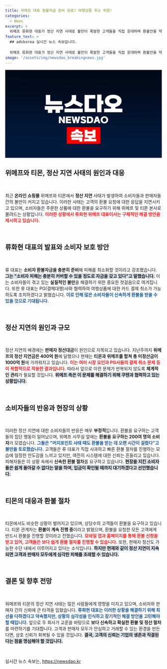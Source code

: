 ```yaml
---
title: 위메프 대표 환불자금 준비 완료! 여행상품 취소 허용!
categories:
  - News
excerpt: >
  위메프 류화현 대표가 정산 지연 사태로 불만이 폭발한 고객들을 직접 응대하며 환불안을 약속했다. 그는 소비자 피해는 충분히 커버할 수 있다며 신속한 환불 진행 의지를 피력했다. 여전히 대규모 환불 요청이 몰리는 가운데, 티몬의 상황도 심각해 피해 회복을 위한 긴박한 노력이 필요하다.
feature_text: >
  ## adskorea 실시간 뉴스 속보입니다.

  위메프 류화현 대표가 정산 지연 사태로 불만이 폭발한 고객들을 직접 응대하며 환불안을 약속했다. 그는 소비자 피해는 충분히 커버할 수 있다며 신속한 환불 진행 의지를 피력했다. 여전히 대규모 환불 요청이 몰리는 가운데, 티몬의 상황도 심각해 피해 회복을 위한 긴박한 노력이 필요하다.
image: '/assets/img/newsdao_breakingnews.jpg'
---
```


<p><img src="/assets/img/newsdao_breakingnews.jpg" alt="adskorea 속보" /></p>

<h2 data-ke-size="size26">위메프와 티몬, 정산 지연 사태의 원인과 대응</h2>

<p data-ke-size="size16">&nbsp;</p>

<p>최근 <strong>온라인 쇼핑몰</strong> 위메프와 티몬에서 <strong>정산 지연</strong> 사태가 발생하여 소비자들과 판매자들 간의 불만이 커지고 있습니다. 이러한 사태는 고객의 환불 요청에 대한 응답을 지연시키고 있으며, 소비자들은 주문한 상품에 대한 환불을 요구하기 위해 위메프 및 티몬 본사로 몰려드는 상황입니다. <b><span style="color: #ee2323;">이러한 상황에서 류화현 위메프 대표이사는 구체적인 해결 방안을 제시하고 있습니다.</span></b></p>

<p data-ke-size="size16">&nbsp;</p>

<h2 data-ke-size="size26">류화현 대표의 발표와 소비자 보호 방안</h2>

<p data-ke-size="size16">&nbsp;</p>

<p>류 대표는 <strong>소비자 환불자금을 충분히 준비</strong>해 피해를 최소화할 것이라고 강조했습니다. <b><span style="background-color: #21538527;">그는 "소비자 피해는 충분히 커버할 수 있을 정도로 자금을 갖고 있다"고 말했습니다.</span></b> 이는 소비자들이 겪고 있는 <strong>실질적인 불만</strong>을 해결하기 위한 중요한 첫걸음으로 여겨집니다. 또한 류 대표는 PG(결제대행)사와 협력하여 여행상품에 대한 카드 결제 취소가 가능하도록 조치하겠다고 밝혔습니다. <b><span style="color: #1a5490;">이로 인해 많은 소비자들이 신속하게 환불을 받을 수 있을 것으로 기대됩니다.</span></b></p>

<p data-ke-size="size16">&nbsp;</p>

<h2 data-ke-size="size26">정산 지연의 원인과 규모</h2>

<p data-ke-size="size16">&nbsp;</p>

<p>정산 지연의 배경에는 <strong>판매자 정산대금</strong>이 원인으로 지목되고 있습니다. 지난주까지 <strong>위메프의 정산 지연금은 400억 원</strong>에 달했으나 현재는 <strong>티몬과 위메프를 합쳐 총 미정산금이 1000억 원</strong>에 가까워지고 있습니다. <b><span style="color: #ee2323;">이는 여러 시장 요인과 PG사들의 결제 취소 문제 등이 복합적으로 작용한 결과입니다.</span></b> 따라서 앞으로 이런 문제가 반복되지 않도록 <strong>체계적인 관리</strong>가 필요할 것입니다. <b><span style="background-color: #21538527;">위메프 측은 이 문제를 해결하기 위해 쿠텐과 협력하고 있는 상황입니다.</span></b></p>

<p data-ke-size="size16">&nbsp;</p>

<h2 data-ke-size="size26">소비자들의 반응과 현장의 상황</h2>

<p data-ke-size="size16">&nbsp;</p>

<p>이러한 정산 지연에 대한 소비자들의 반응은 매우 <strong>부정적</strong>입니다. 환불을 요구하는 고객들의 집단 행동이 일어났으며, 위메프 사무실 앞에는 <strong>환불을 요구하는 200여 명의 소비자</strong>가 모였습니다. <b><span style="color: #1a5490;">그들은 "머지포인트 사태 때도 환불을 받는 데 오랜 시간이 걸렸다"고 불만을 토로했습니다.</span></b> 고객들은 류 대표가 직접 사과하고 빠른 환불 절차를 진행하는 모습에 일정한 안도감을 느끼고 있지만, 여전히 시스템에 대한 신뢰는 흔들리고 있습니다. 피해자들은 이 상황 속에서 <strong>신속한 환불 절차</strong>를 요구하고 있습니다. <b><span style="background-color: #21538527;">현장을 지킨 소비자들은 쉽게 돌아갈 수 없다는 말을 하며, 입금이 확인될 때까지 대기하겠다고 선언했습니다.</span></b></p>

<p data-ke-size="size16">&nbsp;</p>

<h2 data-ke-size="size26">티몬의 대응과 환불 절차</h2>

<p data-ke-size="size16">&nbsp;</p>

<p>티몬에서도 비슷한 상황이 벌어지고 있으며, 상당수의 고객들이 환불을 요구하고 있습니다. 티몬 관계자는 <strong>환불이 계속 진행 중</strong>이라고 밝혔으며, 환불을 요청한 모든 고객에게 반드시 환불을 진행할 것이라고 전했습니다. <b><span style="color: #ee2323;">모바일 앱과 홈페이지를 통해 환불 신청을 받고 있어, 고객들은 보다 쉽게 환불 절차를 진행할 수 있습니다.</span></b> 또한, 판매자 정산도 가능한 수단 내에서 이루어지고 있다는 소식입니다. <b><span style="background-color: #21538527;">하지만 현재와 같이 정산 지연이 지속되면 고객과 판매자 모두에게 심각한 피해를 초래할 수 있습니다.</span></b></p>

<p data-ke-size="size16">&nbsp;</p>

<h2 data-ke-size="size26">결론 및 향후 전망</h2>

<p data-ke-size="size16">&nbsp;</p>

<p>위메프와 티몬의 정산 지연 사태는 많은 사람들에게 영향을 미치고 있으며, 소비자와 판매자 간의 신뢰에 큰 타격을 입혔습니다. <b><span style="color: #1a5490;">류화현 대표는 이러한 상황을 해결하기 위해 최선을 다하겠다고 약속했지만, 상황의 심각성을 인식하고 장기적인 해결 방안을 고민해야 할 때입니다.</span></b> 앞으로 두 회사가 교훈을 바탕으로 <strong>보다 신속하고 확실한 환불 및 정산 절차</strong>를 마련하기를 기대합니다. 고객과 판매자 모두가 안심하고 거래할 수 있는 환경을 만든다면, 상호 신뢰가 회복될 수 있을 것입니다. <b><span style="background-color: #21538527;">결국, 고객의 신뢰는 기업의 생존과 직결된다는 점을 명심해야 할 것입니다.</span></b></p>

<p data-ke-size="size16">&nbsp;</p>
실시간 뉴스 속보는, <a href="https://newsdao.kr" rel="dofollow">https://newsdao.kr</a>


